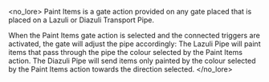 <no_lore>
Paint Items is a gate action provided on any gate placed that is placed on a Lazuli or Diazuli Transport Pipe.

When the Paint Items gate action is selected and the connected triggers are activated, the gate will adjust the pipe accordingly:
The Lazuli Pipe will paint items that pass through the pipe the colour selected by the Paint Items action.
The Diazuli Pipe will send items only painted by the colour selected by the Paint Items action towards the direction selected.
</no_lore>
